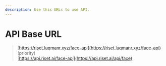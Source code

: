 ```yaml
---
description: Use this URLs to use API.
---
```


# API Base URL

> [https://riset.luqmanr.xyz/face-api](https://riset.luqmanr.xyz/face-api) \(priority\)  
> [https://api.riset.ai/face-api](https://api.riset.ai/api/face)



